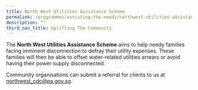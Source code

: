 ```yaml
---
title: North West Utilities Assistance Scheme
permalink: /programmes/assisting-the-needy/northwest-utilities-assistance-scheme/
description: ""
third_nav_title: Uplifting The Community
---
```

<meta name="description" content="North West Utilities Assistance scheme">


The **North West Utilities Assistance Scheme** aims to help needy families facing imminent disconnection to defray their utility expenses. These families will then be able to offset water-related utilities arrears or avoid having their power supply disconnected.

Community organisations can submit a referral for clients to us at northwest_cdc@pa.gov.sg.